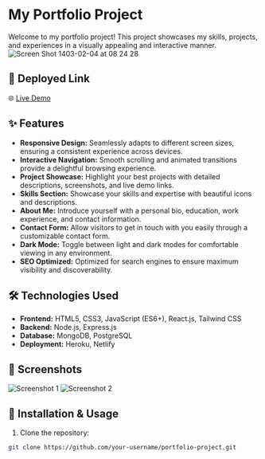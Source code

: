 # My Portfolio Project

Welcome to my portfolio project! This project showcases my skills, projects, and experiences in a visually appealing and interactive manner.
![Screen Shot 1403-02-04 at 08 24 28](https://github.com/mohammadbahmani-dev/mohammadbahmani-portfolio/assets/101063732/bb2e65b3-4f49-4d57-817a-93eddee820e9)



## 🚀 Deployed Link

🌐 [Live Demo](https://your-portfolio-url.com)

## ✨ Features

- **Responsive Design:** Seamlessly adapts to different screen sizes, ensuring a consistent experience across devices.
- **Interactive Navigation:** Smooth scrolling and animated transitions provide a delightful browsing experience.
- **Project Showcase:** Highlight your best projects with detailed descriptions, screenshots, and live demo links.
- **Skills Section:** Showcase your skills and expertise with beautiful icons and descriptions.
- **About Me:** Introduce yourself with a personal bio, education, work experience, and contact information.
- **Contact Form:** Allow visitors to get in touch with you easily through a customizable contact form.
- **Dark Mode:** Toggle between light and dark modes for comfortable viewing in any environment.
- **SEO Optimized:** Optimized for search engines to ensure maximum visibility and discoverability.

## 🛠️ Technologies Used

- **Frontend:** HTML5, CSS3, JavaScript (ES6+), React.js, Tailwind CSS
- **Backend:** Node.js, Express.js
- **Database:** MongoDB, PostgreSQL
- **Deployment:** Heroku, Netlify

## 📸 Screenshots

![Screenshot 1](./images/screenshot1.png)
![Screenshot 2](./images/screenshot2.png)

## 📝 Installation & Usage

1. Clone the repository:

```bash
git clone https://github.com/your-username/portfolio-project.git
